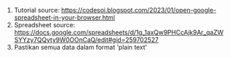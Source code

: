 1. Tutorial source: https://codesoi.blogspot.com/2023/01/open-google-spreadsheet-in-your-browser.html
2. Spreadsheet source: https://docs.google.com/spreadsheets/d/1g_1axQw9PHCcAjk9Ar_qaZWSYYzy7QQyty9W0OOnCaQ/edit#gid=259702527
3. Pastikan semua data dalam format 'plain text'
